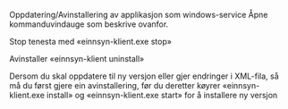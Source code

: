 
Oppdatering/Avinstallering av applikasjon som windows-service
Åpne kommanduvindauge som beskrive ovanfor.

Stop tenesta med «einnsyn-klient.exe stop»

Avinstaller «einnsyn-klient uninstall»

Dersom du skal oppdatere til ny versjon eller gjer endringer i XML-fila, så må du først gjere ein avinstallering, før du deretter køyrer «einnsyn-klient.exe install» og «einnsyn-klient.exe start» for å installere ny versjon
